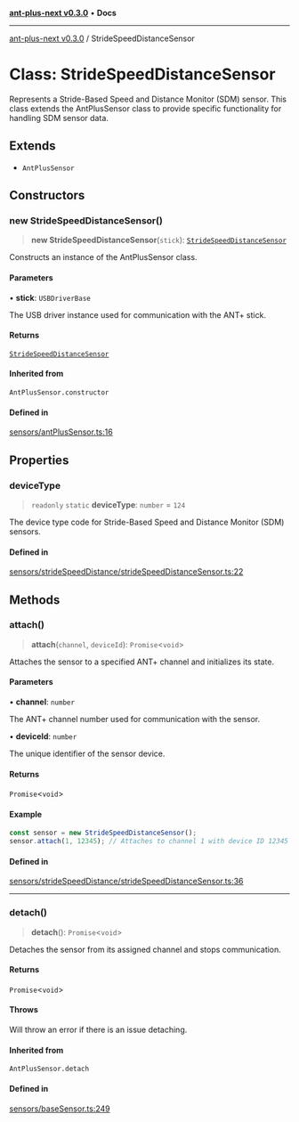 [**ant-plus-next v0.3.0**](../README.md) • **Docs**

***

[ant-plus-next v0.3.0](../README.md) / StrideSpeedDistanceSensor

# Class: StrideSpeedDistanceSensor

Represents a Stride-Based Speed and Distance Monitor (SDM) sensor.
This class extends the AntPlusSensor class to provide specific functionality for handling SDM sensor data.

## Extends

- `AntPlusSensor`

## Constructors

### new StrideSpeedDistanceSensor()

> **new StrideSpeedDistanceSensor**(`stick`): [`StrideSpeedDistanceSensor`](StrideSpeedDistanceSensor.md)

Constructs an instance of the AntPlusSensor class.

#### Parameters

• **stick**: `USBDriverBase`

The USB driver instance used for communication with the ANT+ stick.

#### Returns

[`StrideSpeedDistanceSensor`](StrideSpeedDistanceSensor.md)

#### Inherited from

`AntPlusSensor.constructor`

#### Defined in

[sensors/antPlusSensor.ts:16](https://github.com/Benjamin-Stefan/ant-plus-next/blob/284d5c599fd81345e0426b3f5a9e656ec481f9ca/src/sensors/antPlusSensor.ts#L16)

## Properties

### deviceType

> `readonly` `static` **deviceType**: `number` = `124`

The device type code for Stride-Based Speed and Distance Monitor (SDM) sensors.

#### Defined in

[sensors/strideSpeedDistance/strideSpeedDistanceSensor.ts:22](https://github.com/Benjamin-Stefan/ant-plus-next/blob/284d5c599fd81345e0426b3f5a9e656ec481f9ca/src/sensors/strideSpeedDistance/strideSpeedDistanceSensor.ts#L22)

## Methods

### attach()

> **attach**(`channel`, `deviceId`): `Promise`\<`void`\>

Attaches the sensor to a specified ANT+ channel and initializes its state.

#### Parameters

• **channel**: `number`

The ANT+ channel number used for communication with the sensor.

• **deviceId**: `number`

The unique identifier of the sensor device.

#### Returns

`Promise`\<`void`\>

#### Example

```ts
const sensor = new StrideSpeedDistanceSensor();
sensor.attach(1, 12345); // Attaches to channel 1 with device ID 12345
```

#### Defined in

[sensors/strideSpeedDistance/strideSpeedDistanceSensor.ts:36](https://github.com/Benjamin-Stefan/ant-plus-next/blob/284d5c599fd81345e0426b3f5a9e656ec481f9ca/src/sensors/strideSpeedDistance/strideSpeedDistanceSensor.ts#L36)

***

### detach()

> **detach**(): `Promise`\<`void`\>

Detaches the sensor from its assigned channel and stops communication.

#### Returns

`Promise`\<`void`\>

#### Throws

Will throw an error if there is an issue detaching.

#### Inherited from

`AntPlusSensor.detach`

#### Defined in

[sensors/baseSensor.ts:249](https://github.com/Benjamin-Stefan/ant-plus-next/blob/284d5c599fd81345e0426b3f5a9e656ec481f9ca/src/sensors/baseSensor.ts#L249)
